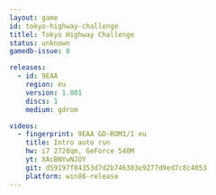 ```yaml
---
layout: game
id: tokyo-highway-challenge
titlel: Tokyo Highway Challenge
status: unknown
gamedb-issue: 0

releases:
  - id: 9EAA
    region: eu
    version: 1.001
    discs: 1
    medium: gdrom

videos:
  - fingerprint: 9EAA GD-ROM1/1 eu
    title: Intro auto run
    hw: i7 2720qm, GeForce 540M
    yt: XAcBNYwNJOY
    git: d59197f84353d7d2b746383e9277d9ed7c8c4053
    platform: win86-release
---
```

